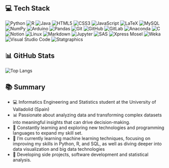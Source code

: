 
## 💻​ Tech Stack 

![Python](https://img.shields.io/badge/Python-3776AB?style=for-the-badge&logo=python&logoColor=white)
![R](https://img.shields.io/badge/R-276DC3?style=for-the-badge&logo=r&logoColor=white)
![Java](https://img.shields.io/badge/Java-007396?style=for-the-badge&logo=java&logoColor=white)
![HTML5](https://img.shields.io/badge/HTML5-E34F26?style=for-the-badge&logo=html5&logoColor=white)
![CSS3](https://img.shields.io/badge/CSS3-1572B6?style=for-the-badge&logo=css3&logoColor=white)
![JavaScript](https://img.shields.io/badge/JavaScript-F7DF1E?style=for-the-badge&logo=javascript&logoColor=black)
![LaTeX](https://img.shields.io/badge/LaTeX-008080?style=for-the-badge&logo=latex&logoColor=white) 
![MySQL](https://img.shields.io/badge/MySQL-4479A1?style=for-the-badge&logo=mysql&logoColor=white)
![NumPy](https://img.shields.io/badge/NumPy-013243?style=for-the-badge&logo=numpy&logoColor=white)
![Arduino](https://img.shields.io/badge/Arduino-00979D?style=for-the-badge&logo=arduino&logoColor=white)
![Pandas](https://img.shields.io/badge/Pandas-150458?style=for-the-badge&logo=pandas&logoColor=white)
![Git](https://img.shields.io/badge/Git-F05032?style=for-the-badge&logo=git&logoColor=white)
![GitHub](https://img.shields.io/badge/GitHub-181717?style=for-the-badge&logo=github&logoColor=white)
![GitLab](https://img.shields.io/badge/GitLab-FC6D26?style=for-the-badge&logo=gitlab&logoColor=white)
![Anaconda](https://img.shields.io/badge/Anaconda-44A833?style=for-the-badge&logo=anaconda&logoColor=white)
![C](https://img.shields.io/badge/C-A8B9CC?style=for-the-badge&logo=c&logoColor=white)
![Notion](https://img.shields.io/badge/Notion-000000?style=for-the-badge&logo=notion&logoColor=white)
![Linux](https://img.shields.io/badge/Linux-FCC624?style=for-the-badge&logo=linux&logoColor=black)
![Markdown](https://img.shields.io/badge/Markdown-000000?style=for-the-badge&logo=markdown&logoColor=white)
![Jupyter](https://img.shields.io/badge/Jupyter-F37626?style=for-the-badge&logo=jupyter&logoColor=white)
![SAS](https://img.shields.io/badge/SAS-007ACC?style=for-the-badge&logo=sas&logoColor=white)
![Xpress Mosel](https://img.shields.io/badge/FICO_Xpress-1E90FF?style=for-the-badge&logo=generic&logoColor=white)
![Weka](https://img.shields.io/badge/Weka-003399?style=for-the-badge&logo=generic&logoColor=white)
![Visual Studio Code](https://img.shields.io/badge/Visual_Studio_Code-0078d7?style=for-the-badge&logo=visual%20studio%20code&logoColor=white)
![Statgraphics](https://img.shields.io/badge/Statgraphics-003DA5?style=for-the-badge&logo=generic&logoColor=white)










## 📊 GitHub Stats
 <!-- ![AlexMinn's GitHub stats](https://github-readme-stats.vercel.app/api?username=AlexMinn&show_icons=true&theme=radical)
 -->
![Top Langs](https://github-readme-stats.vercel.app/api/top-langs/?username=AlexMinn&layout=compact&theme=radical)
<!--
[//]: ## 🏆 GitHub Profile Trophy

[//]: [![trophy](https://github-profile-trophy.vercel.app/?username=AlexMinn&theme=onedark)](https://github.com/ryo-ma/github-profile-trophy)
-->


## 📚​ Summary

- 💻 Informatics Engineering and Statistics student at the University of Valladolid (Spain)
- 📊 Passionate about analyzing data and transforming complex datasets into meaningful insights that can drive decision-making.
- 🚀 Constantly learning and exploring new technologies and programming languages to expand my skill set.
- 🌱 I’m currently learning machine learning techniques, focusing on improving my skills in Python, R, and SQL, as well as diving deeper into data visualization and big data technologies
- 🔧 Developing side projects, software development and statistical analysis.


